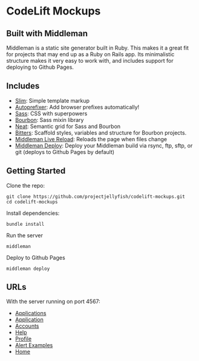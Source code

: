 # CodeLift Mockups

## Built with Middleman

Middleman is a static site generator built in Ruby. This makes it a great fit
for projects that may end up as a Ruby on Rails app. Its minimalistic structure
makes it very easy to work with, and includes support for deploying to Github
Pages.

## Includes

* [Slim](http://slim-lang.com/):
  Simple template markup
* [Autoprefixer](https://github.com/postcss/autoprefixer):
  Add browser prefixes automatically!
* [Sass](http://sass-lang.com):
  CSS with superpowers
* [Bourbon](http://bourbon.io):
  Sass mixin library
* [Neat](http://neat.bourbon.io):
  Semantic grid for Sass and Bourbon
* [Bitters](http://bitters.bourbon.io):
  Scaffold styles, variables and structure for Bourbon projects.
* [Middleman Live Reload](https://github.com/middleman/middleman-livereload):
  Reloads the page when files change
* [Middleman Deploy](https://github.com/karlfreeman/middleman-deploy):
  Deploy your Middleman build via rsync, ftp, sftp, or git (deploys to Github Pages by default)

## Getting Started

Clone the repo:
```
git clone https://github.com/projectjellyfish/codelift-mockups.git
cd codelift-mockups
```

Install dependencies:
```
bundle install
```

Run the server
```
middleman
```

Deploy to Github Pages
```
middleman deploy
```

## URLs

With the server running on port 4567:

* [Applications](http://localhost:4567/applications.html)
* [Application](http://localhost:4567/application.html)
* [Accounts](http://localhost:4567/accounts.html)
* [Help](http://localhost:4567/help.html)
* [Profile](http://localhost:4567/profile.html)
* [Alert Examples](http://localhost:4567/alerts.html)
* [Home](http://localhost:4567)
